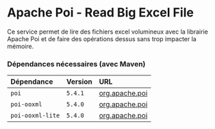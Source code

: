 
# Apache Poi - Read Big Excel File

Ce service permet de lire des fichiers excel volumineux avec la librairie Apache Poi et de faire des opérations dessus sans trop impacter la mémoire.



### Dépendances nécessaires (avec Maven)



| Dépendance | Version     | URL                |
| :-------- | :------- | :------------------------- |
| `poi` | `5.4.1` | [org.apache.poi <poi>](https://mvnrepository.com/artifact/org.apache.poi/poi/5.4.1) |
| `poi-ooxml` | `5.4.0` | [org.apache.poi <poi-ooxml>](https://mvnrepository.com/artifact/org.apache.poi/poi-ooxml/5.4.0) |
| `poi-ooxml-lite` | `5.4.0` | [org.apache.poi <poi-ooxml-lite>](https://mvnrepository.com/artifact/org.apache.poi/poi-ooxml-lite/5.4.0) |

